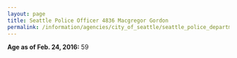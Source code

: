 ```yaml
---
layout: page
title: Seattle Police Officer 4836 Macgregor Gordon
permalink: /information/agencies/city_of_seattle/seattle_police_department/copbook/4836/
---
```


**Age as of Feb. 24, 2016:** 59
